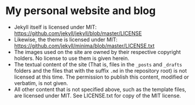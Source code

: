 # My personal website and blog

* Jekyll itself is licensed under MIT: https://github.com/jekyll/jekyll/blob/master/LICENSE
* Likewise, the theme is licensed under MIT: https://github.com/jekyll/minima/blob/master/LICENSE.txt
* The images used on the site are owned by their respective copyright holders. No license to use them is given herein.
* The textual content of the site (That is, files in the `_posts` and `_drafts` folders and the files that with the suffix `.md` in the repository root) is not licensed at this time. The permission to publish this content, modified or verbatim, is not given.
* All other content that is not specified above, such as the template files, are licensed under MIT. See LICENSE.txt for copy of the MIT license.
